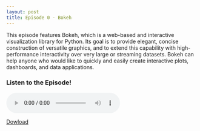 ```yaml
---
layout: post
title: Episode 0 - Bokeh
---
```


This episode features Bokeh, which is a web-based and interactive visualization
library for Python. Its goal is to provide elegant, concise construction of
versatile graphics, and to extend this capability with high-performance
interactivity over very large or streaming datasets. Bokeh can help anyone who
would like to quickly and easily create interactive plots, dashboards, and
data applications.

### Listen to the Episode!

<audio controls>
   <source src="http://docs.google.com/uc?export=open&id=1sOBC99-f77kFy4dy1IyIdqGk-v1d0-1s" type="audio/mp3">
   <p>Your browser does not support HTML5 audio :(</p>
</audio>

[Dowload](http://docs.google.com/uc?export=open&id=1sOBC99-f77kFy4dy1IyIdqGk-v1d0-1s)
